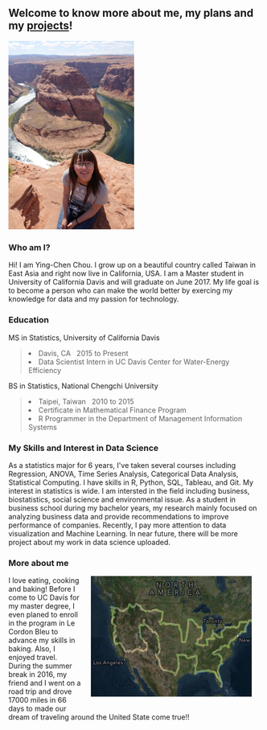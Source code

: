 <h2><strong> Welcome to know more about me, my plans and my <a href="/project">projects</a>!</strong></h2>
<p><img src="/pic/houseshoe_bend.jpg" style="max-width: 100%;width: 250px;" width="250" ></p>

<h3> <strong>Who am I? </strong></h3>
<p>
  Hi! I am Ying-Chen Chou. I grow up on a beautiful country called Taiwan in East Asia and right now live in California, USA. I am a Master student in University of California Davis and will graduate on June 2017. My life goal is to become a person who can make the world better by exercing my knowledge for data and my passion for technology.
</p>
<h3> <strong>Education </strong></h3>
<p>
MS in Statistics, University of California Davis
        <blockquote>
                <p> 
                <li> Davis, CA &nbsp; 2015 to Present </li>
                <li> Data Scientist Intern in UC Davis Center for Water-Energy Efficiency </li>
                </p>
                </blockquote>
</p>
<p>
BS in Statistics, National Chengchi University
        <blockquote>
                <p> 
                <li> Taipei, Taiwan &nbsp; 2010 to 2015 </li>
                <li> Certificate in Mathematical Finance Program </li>
                <li> R Programmer in the Department of Management Information Systems</li>
                </p>
                </blockquote>
</p>
<h3> <strong>My Skills and Interest in Data Science </strong> </h3>
<article>
As a statistics major for 6 years, I've taken several courses including Regression, ANOVA, Time Series Analysis, 
Categorical Data Analysis, Statistical Computing. I have skills in R, Python, SQL, Tableau, and Git. 
My interest in statistics is wide. I am intersted in the field including business, biostatistics, social science and environmental issue. As a student in business school during my bachelor years, my research mainly focused on analyzing business data and provide recommendations to improve performance of companies. Recently, I pay more attention to data visualization and Machine Learning. In near future, there will be more project about my work in data science uploaded.
</article>
<h3> <strong> More about me </strong> </h3>
<p><img src="/pic/USA_map.jpg" style="float:right;margin:0 20px 20px;width:320px;height:240px"></p>
<p>I love eating, cooking and baking! Before I come to UC Davis for my master degree, I even planed to enroll in the program in Le Cordon Bleu to advance my skills in baking. Also, I enjoyed travel. During the summer break in 2016, my friend and I went on a road trip and drove 17000 miles in 66 days to made our dream of traveling around the United State come true!! 
<br>
<br>
<br>
</p>
